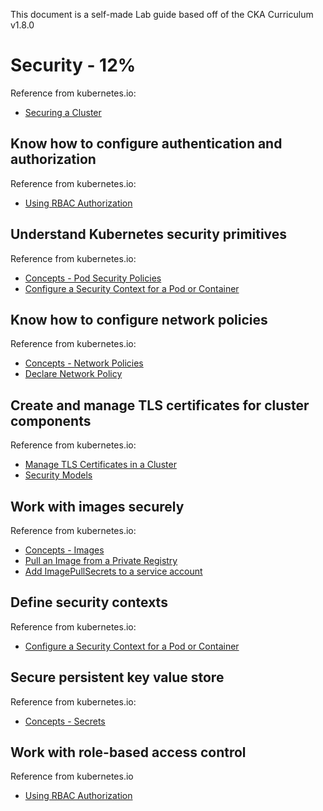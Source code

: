 This document is a self-made Lab guide based off of the CKA Curriculum v1.8.0

# Security - 12%
Reference from kubernetes.io:
- [Securing a Cluster](https://kubernetes.io/docs/tasks/administer-cluster/securing-a-cluster/)

## Know how to configure authentication and authorization
Reference from kubernetes.io:
- [Using RBAC Authorization](https://kubernetes.io/docs/reference/access-authn-authz/rbac/)

## Understand Kubernetes security primitives
Reference from kubernetes.io:
- [Concepts - Pod Security Policies](https://kubernetes.io/docs/concepts/policy/pod-security-policy/)
- [Configure a Security Context for a Pod or Container](https://kubernetes.io/docs/tasks/configure-pod-container/security-context/)

## Know how to configure network policies
Reference from kubernetes.io:
- [Concepts - Network Policies](https://kubernetes.io/docs/concepts/services-networking/network-policies/)
- [Declare Network Policy](https://kubernetes.io/docs/tasks/administer-cluster/declare-network-policy/)

## Create and manage TLS certificates for cluster components
Reference from kubernetes.io:
- [Manage TLS Certificates in a Cluster](https://kubernetes.io/docs/tasks/tls/managing-tls-in-a-cluster/)
- [Security Models](https://kubernetes.io/docs/setup/scratch/#security-models)

## Work with images securely
Reference from kubernetes.io:
- [Concepts - Images](https://kubernetes.io/docs/concepts/containers/images/)
- [Pull an Image from a Private Registry](https://kubernetes.io/docs/tasks/configure-pod-container/pull-image-private-registry/)
- [Add ImagePullSecrets to a service account](https://kubernetes.io/docs/tasks/configure-pod-container/configure-service-account/#add-imagepullsecrets-to-a-service-account)

## Define security contexts
Reference from kubernetes.io:
- [Configure a Security Context for a Pod or Container](https://kubernetes.io/docs/tasks/configure-pod-container/security-context/)

## Secure persistent key value store
Reference from kubernetes.io:
- [Concepts - Secrets](https://kubernetes.io/docs/tasks/configure-pod-container/security-context/)

## Work with role-based access control
Reference from kubernetes.io
- [Using RBAC Authorization](https://kubernetes.io/docs/reference/access-authn-authz/rbac/)

